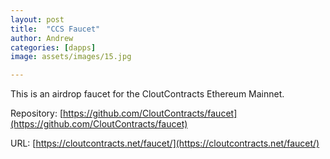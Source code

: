 ```yaml
---
layout: post
title:  "CCS Faucet"
author: Andrew
categories: [dapps]
image: assets/images/15.jpg

---
```

This is an airdrop faucet for the CloutContracts Ethereum Mainnet.

Repository: [https://github.com/CloutContracts/faucet](https://github.com/CloutContracts/faucet)

URL: [https://cloutcontracts.net/faucet/](https://cloutcontracts.net/faucet/)
